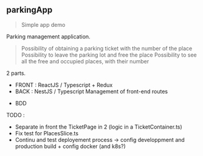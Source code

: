 ## parkingApp
> Simple app demo

Parking management application.

> Possibility of obtaining a parking ticket with the number of the place
> Possibility to leave the parking lot and free the place
> Possibility to see all the free and occupied places, with their number

2 parts.
- FRONT : ReactJS / Typescript + Redux
- BACK : NestJS / Typescript
  Management of front-end routes

+ BDD


TODO :
- Separate in front the TicketPage in 2 (logic in a TicketContainer.ts)
- Fix test for PlacesSlice.ts
- Continu and test deployement process -> config developpment and production build + config docker (and k8s?)
